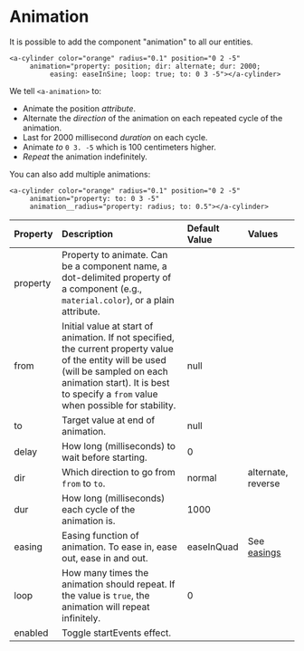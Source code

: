 # Animation

It is possible to add the component "animation" to all our entities.

```
<a-cylinder color="orange" radius="0.1" position="0 2 -5"
     animation="property: position; dir: alternate; dur: 2000;
          easing: easeInSine; loop: true; to: 0 3 -5"></a-cylinder>
```

We tell `<a-animation>` to:

* Animate the position _attribute_.
* Alternate the _direction_ of the animation on each repeated cycle of the animation.
* Last for 2000 millisecond _duration_ on each cycle.
* Animate _to_ `0 3. -5` which is 100 centimeters higher.
* _Repeat_ the animation indefinitely.

You can also add multiple animations:

```
<a-cylinder color="orange" radius="0.1" position="0 2 -5"
     animation="property: to: 0 3 -5"
     animation__radius="property: radius; to: 0.5"></a-cylinder>
```

| Property | Description | Default Value | Values |
| :--- | :--- | :--- | :--- |
| property | Property to animate. Can be a component name, a dot-delimited property of a component \(e.g., `material.color`\), or a plain attribute. |  |  |
| from | Initial value at start of animation. If not specified, the current property value of the entity will be used \(will be sampled on each animation start\). It is best to specify a `from` value when possible for stability. | null |  |
| to | Target value at end of animation. | null |  |
| delay | How long \(milliseconds\) to wait before starting. | 0 |  |
| dir | Which direction to go from `from` to `to`. | normal | alternate, reverse |
| dur | How long \(milliseconds\) each cycle of the animation is. | 1000 |  |
| easing | Easing function of animation. To ease in, ease out, ease in and out. | easeInQuad | See [easings](https://www.npmjs.com/package/aframe-animation-component#easings) |
| loop | How many times the animation should repeat. If the value is `true`, the animation will repeat infinitely. | 0 |  |
| enabled | Toggle startEvents effect. |  |  |

